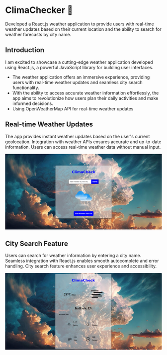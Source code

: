 
# ClimaChecker 🚀

Developed a React.js weather application to provide users with real-time weather updates based on their current location and the ability to search for weather forecasts by city name.

## Introduction

I am excited to showcase a cutting-edge weather application developed using React.js, a powerful JavaScript library for building user interfaces.
* The weather application offers an immersive experience, providing users with real-time weather updates and seamless city search functionality.
* With the ability to access accurate weather information effortlessly, the app aims to revolutionize how users plan their daily activities and make informed decisions.
* Using OpenWeatherMap API for real-time weather updates

## Real-time Weather Updates

The app provides instant weather updates based on the user's current geolocation.
Integration with weather APIs ensures accurate and up-to-date information.
Users can access real-time weather data without manual input.

![weather](https://github.com/SumanMaji17/ClimaCheck/blob/main/public/ScreenShot/WeatherApplication.png?raw=true)




## City Search Feature

Users can search for weather information by entering a city name.
Seamless integration with React.js enables smooth autocomplete and error handling.
City search feature enhances user experience and accessibility.

![weather](https://github.com/SumanMaji17/ClimaCheck/blob/main/public/ScreenShot/WeatherApplication2.png?raw=true)
